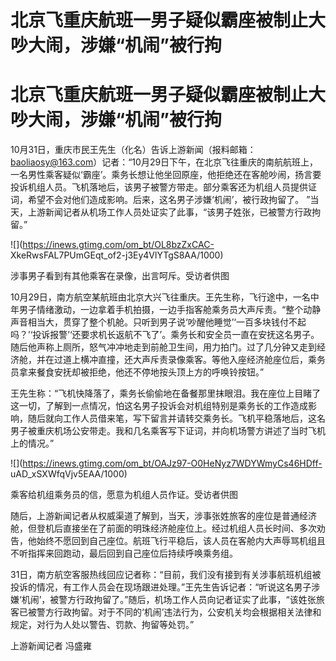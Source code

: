 # 北京飞重庆航班一男子疑似霸座被制止大吵大闹，涉嫌“机闹”被行拘

# 北京飞重庆航班一男子疑似霸座被制止大吵大闹，涉嫌“机闹”被行拘

10月31日，重庆市民王先生（化名）告诉上游新闻（报料邮箱：baoliaosy@163.com）记者：“10月29日下午，在北京飞往重庆的南航航班上，一名男性乘客疑似‘霸座’。乘务长想让他坐回原座，他拒绝还在客舱吵闹，扬言要投诉机组人员。飞机落地后，该男子被警方带走。部分乘客还为机组人员提供证词，希望不会对他们造成影响。后来，这名男子涉嫌‘机闹’，被行政拘留了。
”当天，上游新闻记者从机场工作人员处证实了此事，“该男子姓张，已被警方行政拘留。”

![](https://inews.gtimg.com/om_bt/OL8bzZxCAC-
XkeRwsFAL7PUmGEqt_of2-j3Ey4VlYTgS8AA/1000)

涉事男子看到有其他乘客在录像，出言呵斥。受访者供图

10月29日，南方航空某航班由北京大兴飞往重庆。王先生称，飞行途中，一名中年男子情绪激动，一边拿着手机拍摄，一边手指客舱乘务员大声斥责。“整个动静声音相当大，贯穿了整个机舱。只听到男子说‘吵醒他睡觉’‘一百多块钱付不起吗？’‘投诉报警’‘还要求机长返航不飞了’。乘务长和安全员一直在安抚这名男子。随后他声称上厕所，怒气冲冲地走到前舱卫生间，用力拍门。过了几分钟又走到经济舱，并在过道上横冲直撞，还大声斥责录像乘客。等他入座经济舱座位后，乘务员拿来餐食安抚却被拒绝，他还不停地按头顶上方的呼唤铃按钮。”

王先生称：“飞机快降落了，乘务长偷偷地在备餐那里抹眼泪。我在座位上目睹了这一切，了解到一点情况，怕这名男子投诉会对机组特别是乘务长的工作造成影响，随后就向工作人员借来笔，写下留言并请转交乘务长。飞机平稳落地后，这名男子被重庆机场公安带走。我和几名乘客写下证词，并向机场警方讲述了当时飞机上的情况。”

![](https://inews.gtimg.com/om_bt/OAJz97-O0HeNyz7WDYWmyCs46HDff-
uAD_xSXWfqVjv5EAA/1000)

乘客给机组乘务员的信，愿意为机组人员作证。受访者供图

随后，上游新闻记者从权威渠道了解到，当天，涉事张姓旅客的座位是普通经济舱，但登机后直接坐在了前面的明珠经济舱座位上。经过机组人员长时间、多次劝告，他始终不愿回到自己座位。航班飞行平稳后，该人员在客舱内大声辱骂机组且不听指挥来回跑动，最后回到自己座位后持续呼唤乘务组。

31日，南方航空客服热线回应记者称：“目前，我们没有接到有关涉事航班机组被投诉的情况，有工作人员会在现场跟进处理。”王先生告诉记者：“听说这名男子涉嫌‘机闹’，被警方行政拘留了。”随后，机场工作人员向记者证实了此事，“该姓张旅客已被警方行政拘留。对于不同的‘机闹’违法行为，公安机关均会根据相关法律和规定，对行为人处以警告、罚款、拘留等处罚。”

上游新闻记者 冯盛雍

